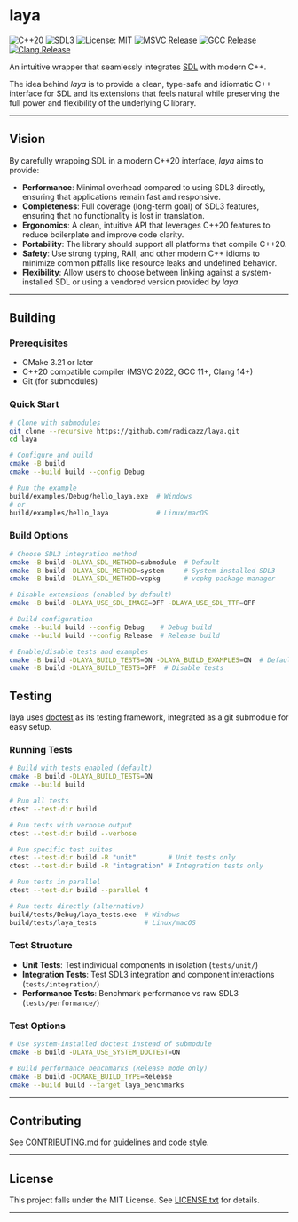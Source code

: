 # laya

![C++20](https://img.shields.io/badge/C%2B%2B-20-00599C?logo=cplusplus&logoColor=white)
![SDL3](https://img.shields.io/badge/SDL-3-2C2C2C?logo=SimpleDirectMediaLayer&logoColor=white)
![License: MIT](https://img.shields.io/badge/License-MIT-green.svg)
[![MSVC Release](https://img.shields.io/github/actions/workflow/status/radicazz/laya/ci.yml?label=MSVC&job=msvc-Release)](https://github.com/radicazz/laya/actions/workflows/ci.yml)
[![GCC Release](https://img.shields.io/github/actions/workflow/status/radicazz/laya/ci.yml?label=GCC&job=gcc-Release)](https://github.com/radicazz/laya/actions/workflows/ci.yml)
[![Clang Release](https://img.shields.io/github/actions/workflow/status/radicazz/laya/ci.yml?label=Clang&job=clang-Release)](https://github.com/radicazz/laya/actions/workflows/ci.yml)

An intuitive wrapper that seamlessly integrates [SDL](https://github.com/libsdl-org/SDL) with modern C++.

The idea behind *laya* is to provide a clean, type-safe and idiomatic C++ interface for SDL and its extensions that feels natural while preserving the full power and flexibility of the underlying C library.

---

## Vision

By carefully wrapping SDL in a modern C++20 interface, *laya* aims to provide:

- **Performance**: Minimal overhead compared to using SDL3 directly, ensuring that applications remain fast and responsive.
- **Completeness**: Full coverage (long-term goal) of SDL3 features, ensuring that no functionality is lost in translation.
- **Ergonomics**: A clean, intuitive API that leverages C++20 features to reduce boilerplate and improve code clarity.
- **Portability**: The library should support all platforms that compile C++20.
- **Safety**: Use strong typing, RAII, and other modern C++ idioms to minimize common pitfalls like resource leaks and undefined behavior.
- **Flexibility**: Allow users to choose between linking against a system-installed SDL or using a vendored version provided by *laya*.

---

## Building

### Prerequisites

- CMake 3.21 or later
- C++20 compatible compiler (MSVC 2022, GCC 11+, Clang 14+)
- Git (for submodules)

### Quick Start

```bash
# Clone with submodules
git clone --recursive https://github.com/radicazz/laya.git
cd laya

# Configure and build
cmake -B build
cmake --build build --config Debug

# Run the example
build/examples/Debug/hello_laya.exe  # Windows
# or
build/examples/hello_laya            # Linux/macOS
```

### Build Options

```bash
# Choose SDL3 integration method
cmake -B build -DLAYA_SDL_METHOD=submodule  # Default
cmake -B build -DLAYA_SDL_METHOD=system     # System-installed SDL3
cmake -B build -DLAYA_SDL_METHOD=vcpkg      # vcpkg package manager

# Disable extensions (enabled by default)
cmake -B build -DLAYA_USE_SDL_IMAGE=OFF -DLAYA_USE_SDL_TTF=OFF

# Build configuration
cmake --build build --config Debug    # Debug build
cmake --build build --config Release  # Release build

# Enable/disable tests and examples
cmake -B build -DLAYA_BUILD_TESTS=ON -DLAYA_BUILD_EXAMPLES=ON  # Default
cmake -B build -DLAYA_BUILD_TESTS=OFF  # Disable tests
```

## Testing

laya uses [doctest](https://github.com/doctest/doctest) as its testing framework, integrated as a git submodule for easy setup.

### Running Tests

```bash
# Build with tests enabled (default)
cmake -B build -DLAYA_BUILD_TESTS=ON
cmake --build build

# Run all tests
ctest --test-dir build

# Run tests with verbose output
ctest --test-dir build --verbose

# Run specific test suites
ctest --test-dir build -R "unit"        # Unit tests only
ctest --test-dir build -R "integration" # Integration tests only

# Run tests in parallel
ctest --test-dir build --parallel 4

# Run tests directly (alternative)
build/tests/Debug/laya_tests.exe  # Windows
build/tests/laya_tests            # Linux/macOS
```

### Test Structure

- **Unit Tests**: Test individual components in isolation (`tests/unit/`)
- **Integration Tests**: Test SDL3 integration and component interactions (`tests/integration/`)
- **Performance Tests**: Benchmark performance vs raw SDL3 (`tests/performance/`)

### Test Options

```bash
# Use system-installed doctest instead of submodule
cmake -B build -DLAYA_USE_SYSTEM_DOCTEST=ON

# Build performance benchmarks (Release mode only)
cmake -B build -DCMAKE_BUILD_TYPE=Release
cmake --build build --target laya_benchmarks
```

---

## Contributing

See [CONTRIBUTING.md](CONTRIBUTING.md) for guidelines and code style.

---

## License

This project falls under the MIT License. See [LICENSE.txt](LICENSE.txt) for details.

---
